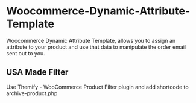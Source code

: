 # Woocommerce-Dynamic-Attribute-Template
Woocommerce Dynamic Attribute Template, allows you to assign an attribute to your product and use that data to manipulate the order email sent out to you.

## USA Made Filter
Use Themify - WooCommerce Product Filter plugin and add shortcode to archive-product.php
